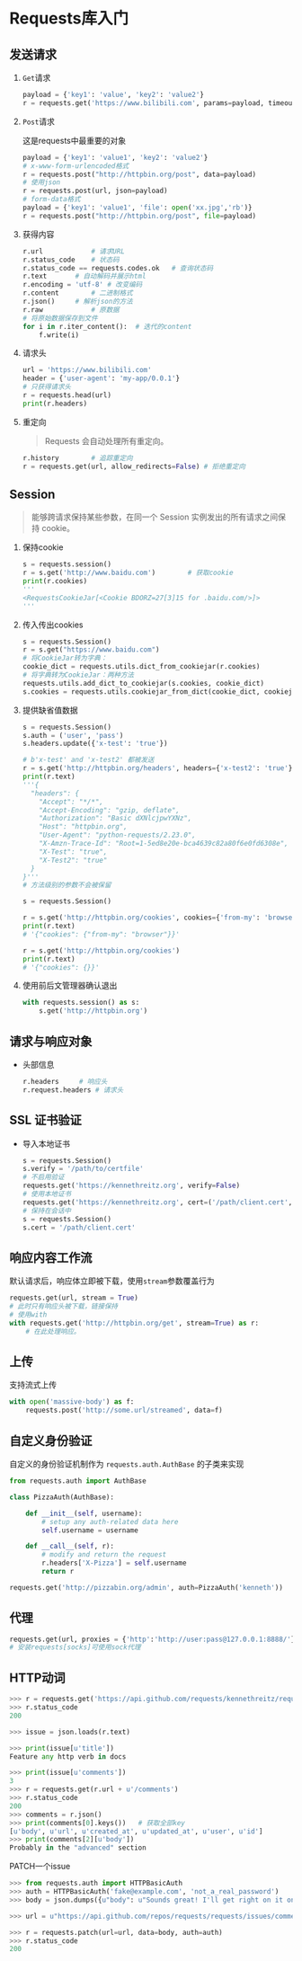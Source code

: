 <!-- 
title: 31-Requests
sort: 
--> 
# Requests库入门

## 发送请求

1. `Get`请求

   ```python
   payload = {'key1': 'value', 'key2': 'value2'}
   r = requests.get('https://www.bilibili.com', params=payload, timeout=5)	# 返回response对象
   ```

2. `Post`请求

   这是requests中最重要的对象
   
   ```python
   payload = {'key1': 'value1', 'key2': 'value2'}
   # x-www-form-urlencoded格式
   r = requests.post("http://httpbin.org/post", data=payload)
   # 使用json
   r = requests.post(url, json=payload)
   # form-data格式
   payload = {'key1': 'value1', 'file': open('xx.jpg','rb')}
   r = requests.post("http://httpbin.org/post", file=payload)
   ```
   
3. 获得内容

   ```python
   r.url			# 请求URL
   r.status_code	# 状态码
   r.status_code == requests.codes.ok	# 查询状态码
   r.text		# 自动解码并展示html
   r.encoding = 'utf-8'	# 改变编码
   r.content		# 二进制格式
   r.json()		# 解析json的方法
   r.raw			# 原数据
   # 将原始数据保存到文件
   for i in r.iter_content():  # 迭代的content
       f.write(i)
   
   ```

4. 请求头

   ```python
   url = 'https://www.bilibili.com'
   header = {'user-agent': 'my-app/0.0.1'}
   # 只获得请求头
   r = requests.head(url)
   print(r.headers)
   ```
   
6. 重定向

   > Requests 会自动处理所有重定向。

   ```python
   r.history		# 追踪重定向
   r = requests.get(url, allow_redirects=False)	# 拒绝重定向
   ```


## Session

> 能够跨请求保持某些参数，在同一个 Session 实例发出的所有请求之间保持 cookie。

1. 保持cookie

   ```python
   s = requests.session()
   r = s.get('http://www.baidu.com')		# 获取cookie
   print(r.cookies)
   '''
   <RequestsCookieJar[<Cookie BDORZ=27[3]15 for .baidu.com/>]>
   '''
   ```
   
2. 传入传出cookies

   ```python
   s = requests.Session()
   r = s.get("https://www.baidu.com")
   # 将CookieJar转为字典：
   cookie_dict = requests.utils.dict_from_cookiejar(r.cookies)
   # 将字典转为CookieJar：两种方法
   requests.utils.add_dict_to_cookiejar(s.cookies, cookie_dict)
   s.cookies = requests.utils.cookiejar_from_dict(cookie_dict, cookiejar=None, overwrite=True)
   ```

3. 提供缺省值数据

   ```python
   s = requests.Session()
   s.auth = ('user', 'pass')
   s.headers.update({'x-test': 'true'})
   
   # b'x-test' and 'x-test2' 都被发送
   r = s.get('http://httpbin.org/headers', headers={'x-test2': 'true'})
   print(r.text)
   '''{
     "headers": {
       "Accept": "*/*",
       "Accept-Encoding": "gzip, deflate",
       "Authorization": "Basic dXNlcjpwYXNz",
       "Host": "httpbin.org",
       "User-Agent": "python-requests/2.23.0",
       "X-Amzn-Trace-Id": "Root=1-5ed8e20e-bca4639c82a80f6e0fd6308e",        
       "X-Test": "true",
       "X-Test2": "true"
     }
   }'''
   # 方法级别的参数不会被保留
   
   s = requests.Session()
   
   r = s.get('http://httpbin.org/cookies', cookies={'from-my': 'browser'})
   print(r.text)
   # '{"cookies": {"from-my": "browser"}}'
   
   r = s.get('http://httpbin.org/cookies')
   print(r.text)
   # '{"cookies": {}}'
   ```

4. 使用前后文管理器确认退出

   ```python
   with requests.session() as s:
       s.get('http://httpbin.org')
   ```

## 请求与响应对象

- 头部信息

  ```python
  r.headers		# 响应头
  r.request.headers	# 请求头
  ```

## SSL 证书验证

- 导入本地证书

  ```python
  s = requests.Session()
  s.verify = '/path/to/certfile'
  # 不启用验证
  requests.get('https://kennethreitz.org', verify=False)
  # 使用本地证书
  requests.get('https://kennethreitz.org', cert=('/path/client.cert', '/path/client.key'))
  # 保持在会话中
  s = requests.Session()
  s.cert = '/path/client.cert'
  ```

## 响应内容工作流

默认请求后，响应体立即被下载，使用`stream`参数覆盖行为

```python
requests.get(url, stream = True)
# 此时只有响应头被下载，链接保持
# 使用with
with requests.get('http://httpbin.org/get', stream=True) as r:
    # 在此处理响应。
```

## 上传

支持流式上传

```python
with open('massive-body') as f:
    requests.post('http://some.url/streamed', data=f)
```

## 自定义身份验证

自定义的身份验证机制作为 `requests.auth.AuthBase` 的子类来实现

```python
from requests.auth import AuthBase

class PizzaAuth(AuthBase):

    def __init__(self, username):
        # setup any auth-related data here
        self.username = username

    def __call__(self, r):
        # modify and return the request
        r.headers['X-Pizza'] = self.username
        return r

requests.get('http://pizzabin.org/admin', auth=PizzaAuth('kenneth'))
```

## 代理

```python
requests.get(url, proxies = {'http':'http://user:pass@127.0.0.1:8888/'})
# 安装requests[socks]可使用sock代理
```

## HTTP动词

```python
>>> r = requests.get('https://api.github.com/requests/kennethreitz/requests/issues/482')
>>> r.status_code
200

>>> issue = json.loads(r.text)

>>> print(issue[u'title'])
Feature any http verb in docs

>>> print(issue[u'comments'])
3
>>> r = requests.get(r.url + u'/comments')
>>> r.status_code
200
>>> comments = r.json()
>>> print(comments[0].keys())	# 获取全部key
[u'body', u'url', u'created_at', u'updated_at', u'user', u'id']
>>> print(comments[2][u'body'])
Probably in the "advanced" section
```

PATCH一个issue

```python
>>> from requests.auth import HTTPBasicAuth
>>> auth = HTTPBasicAuth('fake@example.com', 'not_a_real_password')
>>> body = json.dumps({u"body": u"Sounds great! I'll get right on it once I feed my cat."})

>>> url = u"https://api.github.com/repos/requests/requests/issues/comments/5804413"

>>> r = requests.patch(url=url, data=body, auth=auth)
>>> r.status_code
200
```

